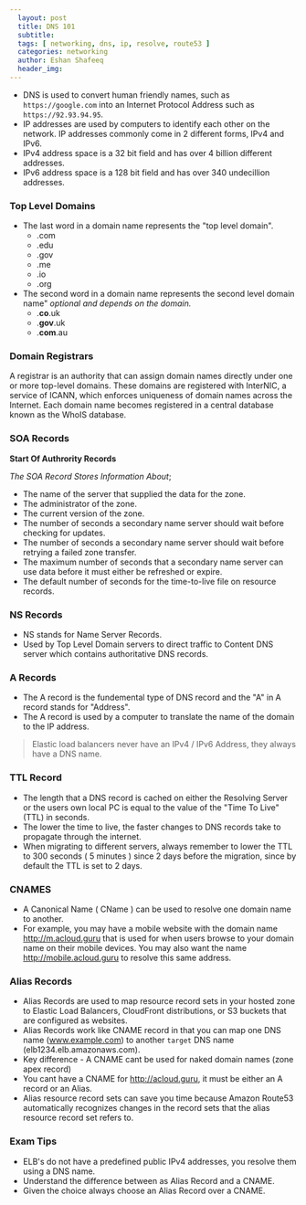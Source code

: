 ```yaml
---
  layout: post
  title: DNS 101
  subtitle: 
  tags: [ networking, dns, ip, resolve, route53 ]
  categories: networking
  author: Eshan Shafeeq
  header_img: 
---
```


* DNS is used to convert human friendly names, such as `https://google.com` into an Internet Protocol Address such as `https://92.93.94.95`.
* IP addresses are used by computers to identify each other on the network. IP addresses commonly come in 2 different forms, IPv4 and IPv6.
* IPv4 address space is a 32 bit field and has over 4 billion different addresses.
* IPv6 address space is a 128 bit field and has over 340 undecillion addresses.

### Top Level Domains
* The last word in a domain name represents the "top level domain".
    * .com
    * .edu
    * .gov
    * .me
    * .io
    * .org
* The second word in a domain name represents the second level domain name" *optional and depends on the domain.*
    * .**co**.uk
    * .**gov**.uk
    * .**com**.au

### Domain Registrars
A registrar is an authority that can assign domain names directly under one or more top-level domains. These domains are registered with InterNIC, a service of ICANN, which enforces uniqueness of domain names across the Internet. Each domain name becomes registered in a central database known as the WhoIS database.

### SOA Records
**Start Of Authrority Records**

*The SOA Record Stores Information About*;
* The name of the server that supplied the data for the zone.
* The administrator of the zone.
* The current version of the zone.
* The number of seconds a secondary name server should wait before checking for updates.
* The number of seconds a secondary name server should wait before retrying a failed zone transfer.
* The maximum number of seconds that a secondary name server can use data before it must either be refreshed or expire.
* The default number of seconds for the time-to-live file on resource records.

### NS Records
* NS stands for Name Server Records.
* Used by Top Level Domain servers to direct traffic to Content DNS server which contains authoritative DNS records.

### A Records
* The A record is the fundemental type of DNS record and the "A" in A record stands for "Address". 
* The A record is used by a computer to translate the name of the domain to the IP address.

> Elastic load balancers never have an IPv4 / IPv6 Address, they always have a DNS name.

### TTL Record
* The length that a DNS record is cached on either the Resolving Server or the users own local PC is equal to the value of the "Time To Live" (TTL) in seconds. 
* The lower the time to live, the faster changes to DNS records take to propagate through the internet.
* When migrating to different servers, always remember to lower the TTL to 300 seconds ( 5 minutes ) since 2 days before the migration, since by default the TTL is set to 2 days.

### CNAMES
* A Canonical Name ( CName ) can be used to resolve one domain name to another. 
* For example, you may have a mobile website with the domain name http://m.acloud.guru that is used for when users browse to your domain name on their mobile devices. You may also want the name http://mobile.acloud.guru to resolve this same address.

### Alias Records
* Alias Records are used to map resource record sets in your hosted zone to Elastic Load Balancers, CloudFront distributions, or S3 buckets that are configured as websites.
* Alias Records work like CNAME record in that you can map one DNS name (www.example.com) to another `target` DNS name (elb1234.elb.amazonaws.com).
* Key difference - A CNAME cant be used for naked domain names (zone apex record)
* You cant have a CNAME for http://acloud.guru, it must be either an A record or an Alias.
* Alias resource record sets can save you time because Amazon Route53 automatically recognizes changes in the record sets that the alias resource record set refers to.


### Exam Tips
* ELB's do not have a predefined public IPv4 addresses, you resolve them using a DNS name.
* Understand the difference between as Alias Record and a CNAME.
* Given the choice always choose an Alias Record over a CNAME.
